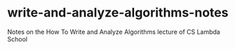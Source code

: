 # write-and-analyze-algorithms-notes
Notes on the How To Write and Analyze Algorithms lecture of CS Lambda School
